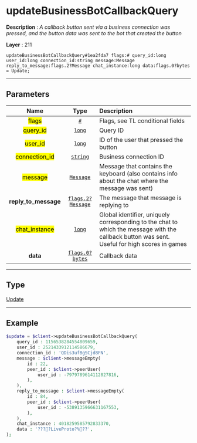 # updateBusinessBotCallbackQuery

**Description** : *A callback button sent via a business connection was pressed, and the button data was sent to the bot that created the button*

**Layer** : 211

```tl
updateBusinessBotCallbackQuery#1ea2fda7 flags:# query_id:long user_id:long connection_id:string message:Message reply_to_message:flags.2?Message chat_instance:long data:flags.0?bytes = Update;
```

---

## Parameters

| Name | Type | Description |
| :---: | :---: | :--- |
| <mark>flags</mark> | [`#`](type/#) | Flags, see TL conditional fields |
| <mark>query_id</mark> | [`long`](type/long) | Query ID |
| <mark>user_id</mark> | [`long`](type/long) | ID of the user that pressed the button |
| <mark>connection_id</mark> | [`string`](type/string) | Business connection ID |
| <mark>message</mark> | [`Message`](type/Message) | Message that contains the keyboard (also contains info about the chat where the message was sent) |
| **reply_to_message** | [`flags.2?Message`](type/Message) | The message that message is replying to |
| <mark>chat_instance</mark> | [`long`](type/long) | Global identifier, uniquely corresponding to the chat to which the message with the callback button was sent. Useful for high scores in games |
| **data** | [`flags.0?bytes`](type/bytes) | Callback data |

---

## Type

[Update](type/Update)

---

## Example

```php
$update = $client->updateBusinessBotCallbackQuery(
	query_id : 1156538284554809659,
	user_id : 2521433912114586679,
	connection_id : 'QDis3ufBgSCjd8FN',
	message : $client->messageEmpty(
		id : 22,
		peer_id : $client->peerUser(
			user_id : -7979789614112827816,
		),
	),
	reply_to_message : $client->messageEmpty(
		id : 84,
		peer_id : $client->peerUser(
			user_id : -5389135966631167553,
		),
	),
	chat_instance : 4018259585792833370,
	data : '????LiveProto?%??',
);
```